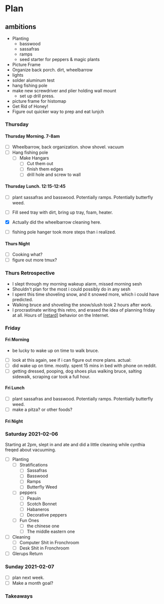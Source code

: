 # Plan

## ambitions

- Planting
  - basswood
  - sassafras
  - ramps
  - seed starter for peppers & magic plants
- Picture Frame
- Organize back porch. dirt, wheelbarrow
- lights
- solder aluminum test
- hang fishing pole
- make new screwdriver and plier holding wall mount
  - set up drill press.
- picture frame for histomap
- Get Rid of Honey!
- Figure out quicker way to prep and eat lunjch

### Thursday

#### Thursday Morning. 7-8am

- [ ] Wheelbarrow, back organization. show shovel. vacuum
- [ ] Hang fishing pole
  - [ ] Make Hangars
    - [ ] Cut them out
    - [ ] finish them edges
    - [ ] drill hole and screw to wall

#### Thursday Lunch. 12:15-12:45

- [ ] plant sassafras and basswood. Potentially ramps. Potentially butterfly weed.
- [ ] Fill seed tray with dirt, bring up tray, foam, heater.

- [x] Actually did the wheelbarrow cleaning here. 
- [ ] fishing pole hanger took more steps than i realized. 

#### Thurs Night

- [ ] Cooking what?
- [ ] figure out more tmux?

### Thurs Retrospective

- I slept through my morning wakeup alarm, missed morning sesh
- Shouldn't plan for the most i could possibly do in any sesh
- I spent this time shoveling snow, and it snowed more, which i could have predicted. 
- Walking bruce and shoveling the snow/slush took 2 hours after work. 
- I procrastinate writing this retro, and erased the idea of planning friday at all. Hours of [[retard]] behavior on the Internet. 

### Friday

#### Fri Morning
- be lucky to wake up on time to walk bruce.
- [ ] look at this again, see if i can figure out more plans.
actual:
- [ ] did wake up on time. mostly. spent 15 mins in bed with phone on reddit. 
- [ ] getting dressed, pooping, dog shoes plus walking bruce, salting sidewalk, scraping car took a full hour. 

#### Fri Lunch
- [ ] plant sassafras and basswood. Potentially ramps. Potentially butterfly weed.
- [ ] make a pitza? or other foods?

#### Fri Night

### Saturday 2021-02-06

Starting at 2pm, slept in and ate and did a little cleaning while cynthia freqed about vacuuming. 

- [ ] Planting
  - [ ] Stratifications
    - [ ] Sassafras
    - [ ] Basswood
    - [ ] Ramps
    - [ ] Butterfly Weed
  - [ ] peppers
    - [ ] Peauin
    - [ ] Scotch Bonnet
    - [ ] Habaneros
    - [ ] Decorative peppers
  - [ ] Fun Ones
    - [ ] the chinese one
    - [ ] The middle eastern one

- [ ] Cleaning
  - [ ] Computer Shit in Fronchroom
  - [ ] Desk Shit in Fronchroom

- [ ] Glerups Return

### Sunday 2021-02-07
- [ ] plan next week.
- [ ] Make a month goal?

### Takeaways

[//begin]: # "Autogenerated link references for markdown compatibility"
[retard]: retard.md "Aptitude and performance judgement"
[//end]: # "Autogenerated link references"